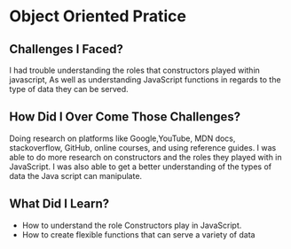 # Object Oriented Pratice

## Challenges I Faced? 

I had trouble understanding the roles that constructors played within javascript, As well as understanding JavaScript functions in regards to the type of data they can be served.

## How Did I Over Come Those Challenges? 

Doing research on platforms like Google,YouTube, MDN docs, stackoverflow, GitHub, online courses, and using reference guides. I was able to do more research on constructors and the roles they played with in JavaScript. I was also able to get a better understanding of the types of data the Java script can manipulate.

## What Did I Learn? 

- How to understand the role Constructors play in JavaScript.
- How to create flexible functions that can serve a variety of data
